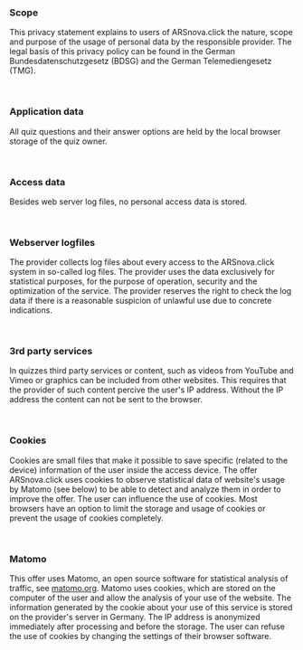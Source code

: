 ### Scope
This privacy statement explains to users of ARSnova.click the nature, scope and purpose of the usage of personal data by the responsible provider. The legal basis of this privacy policy can be found in the German Bundesdatenschutzgesetz (BDSG) and the German Telemediengesetz (TMG).

<br/>

### Application data
All quiz questions and their answer options are held by the local browser storage of the quiz owner.

<br/>

### Access data
Besides web server log files, no personal access data is stored.

<br/>

### Webserver logfiles
The provider collects log files about every access to the ARSnova.click system in so-called log files. The provider uses the data exclusively for statistical purposes, for the purpose of operation, security and the optimization of the service. The provider reserves the right to check the log data if there is a reasonable suspicion of unlawful use due to concrete indications.

<br/>

### 3rd party services
In quizzes third party services or content, such as videos from YouTube and Vimeo or graphics can be included from other websites. This requires that the provider of such content percive the user's IP address. Without the IP address the content can not be sent to the browser.

<br/>

### Cookies
Cookies are small files that make it possible to save specific (related to the device) information of the user inside the access device. The offer ARSnova.click uses cookies to observe statistical data of website's usage by Matomo (see below) to be able to detect and analyze them in order to improve the offer. The user can influence the use of cookies. Most browsers have an option to limit the storage and usage of cookies or prevent the usage of cookies completely.

<br/>

### Matomo
This offer uses Matomo, an open source software for statistical analysis of traffic, see <a href='http://matomo.org/' target='_blank'>matomo.org</a>. Matomo uses cookies, which are stored on the computer of the user and allow the analysis of your use of the website. The information generated by the cookie about your use of this service is stored on the provider's server in Germany. The IP address is anonymized immediately after processing and before the storage. The user can refuse the use of cookies by changing the settings of their browser software.
